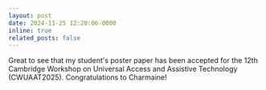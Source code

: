 ```yaml
---
layout: post
date: 2024-11-25 12:20:06-0000
inline: true
related_posts: false
---
```


Great to see that my student's poster paper has been accepted for the 12th Cambridge Workshop on Universal Access and Assistive Technology (CWUAAT2025). Congratulations to Charmaine!